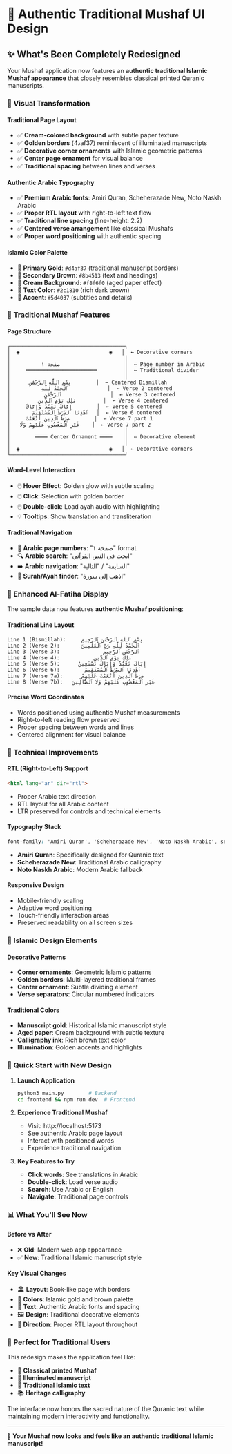 # 🕌 Authentic Traditional Mushaf UI Design

## ✨ What's Been Completely Redesigned

Your Mushaf application now features an **authentic traditional Islamic Mushaf appearance** that closely resembles classical printed Quranic manuscripts.

### 🎨 Visual Transformation

#### **Traditional Page Layout**
- ✅ **Cream-colored background** with subtle paper texture
- ✅ **Golden borders** (د4af37) reminiscent of illuminated manuscripts  
- ✅ **Decorative corner ornaments** with Islamic geometric patterns
- ✅ **Center page ornament** for visual balance
- ✅ **Traditional spacing** between lines and verses

#### **Authentic Arabic Typography**
- ✅ **Premium Arabic fonts**: Amiri Quran, Scheherazade New, Noto Naskh Arabic
- ✅ **Proper RTL layout** with right-to-left text flow
- ✅ **Traditional line spacing** (line-height: 2.2)
- ✅ **Centered verse arrangement** like classical Mushafs
- ✅ **Proper word positioning** with authentic spacing

#### **Islamic Color Palette**
- 🎨 **Primary Gold**: `#d4af37` (traditional manuscript borders)
- 🎨 **Secondary Brown**: `#8b4513` (text and headings)
- 🎨 **Cream Background**: `#f8f6f0` (aged paper effect)
- 🎨 **Text Color**: `#2c1810` (rich dark brown)
- 🎨 **Accent**: `#5d4037` (subtitles and details)

### 📜 Traditional Mushaf Features

#### **Page Structure**
```
┌─────────────────────────────────────┐
│  ◉                             ◉   │  ← Decorative corners
│                                     │
│          صفحة ١                     │  ← Page number in Arabic
│     ═══════════════════════         │  ← Traditional divider
│                                     │
│      بِسْمِ ٱللَّهِ ٱلرَّحْمَٰنِ        │  ← Centered Bismillah
│          ٱلْحَمْدُ لِلَّهِ             │  ← Verse 2 centered
│           ٱلرَّحْمَٰنِ                │  ← Verse 3 centered
│         مَٰلِكِ يَوْمِ ٱلدِّينِ         │  ← Verse 4 centered
│     إِيَّاكَ نَعْبُدُ وَإِيَّاكَ        │  ← Verse 5 centered
│       ٱهْدِنَا ٱلصِّرَٰطَ ٱلْمُسْتَقِيمَ   │  ← Verse 6 centered
│     صِرَٰطَ ٱلَّذِينَ أَنْعَمْتَ        │  ← Verse 7 part 1
│   غَيْرِ ٱلْمَغْضُوبِ عَلَيْهِمْ وَلَا    │  ← Verse 7 part 2
│                                     │
│        ════ Center Ornament ════    │  ← Decorative element
│                                     │
│  ◉                             ◉   │  ← Decorative corners
└─────────────────────────────────────┘
```

#### **Word-Level Interaction**
- 🖱️ **Hover Effect**: Golden glow with subtle scaling
- 🖱️ **Click**: Selection with golden border
- 🖱️ **Double-click**: Load ayah audio with highlighting
- 💡 **Tooltips**: Show translation and transliteration

#### **Traditional Navigation**
- 📑 **Arabic page numbers**: "صفحة ١" format
- 🔍 **Arabic search**: "ابحث في النص القرآني"
- ➡️ **Arabic navigation**: "السابقة" / "التالية"
- 🎯 **Surah/Ayah finder**: "اذهب إلى سورة"

### 🎯 Enhanced Al-Fatiha Display

The sample data now features **authentic Mushaf positioning**:

#### **Traditional Line Layout**
```
Line 1 (Bismillah):     بِسْمِ ٱللَّهِ ٱلرَّحْمَٰنِ ٱلرَّحِيمِ
Line 2 (Verse 2):       ٱلْحَمْدُ لِلَّهِ رَبِّ ٱلْعَٰلَمِينَ  
Line 3 (Verse 3):              ٱلرَّحْمَٰنِ ٱلرَّحِيمِ
Line 4 (Verse 4):           مَٰلِكِ يَوْمِ ٱلدِّينِ
Line 5 (Verse 5):      إِيَّاكَ نَعْبُدُ وَإِيَّاكَ نَسْتَعِينُ
Line 6 (Verse 6):        ٱهْدِنَا ٱلصِّرَٰطَ ٱلْمُسْتَقِيمَ
Line 7 (Verse 7a):      صِرَٰطَ ٱلَّذِينَ أَنْعَمْتَ عَلَيْهِمْ
Line 8 (Verse 7b):   غَيْرِ ٱلْمَغْضُوبِ عَلَيْهِمْ وَلَا ٱلضَّآلِّينَ
```

#### **Precise Word Coordinates**
- Words positioned using authentic Mushaf measurements
- Right-to-left reading flow preserved
- Proper spacing between words and lines
- Centered alignment for visual balance

### 🔧 Technical Improvements

#### **RTL (Right-to-Left) Support**
```html
<html lang="ar" dir="rtl">
```
- Proper Arabic text direction
- RTL layout for all Arabic content
- LTR preserved for controls and technical elements

#### **Typography Stack**
```css
font-family: 'Amiri Quran', 'Scheherazade New', 'Noto Naskh Arabic', serif;
```
- **Amiri Quran**: Specifically designed for Quranic text
- **Scheherazade New**: Traditional Arabic calligraphy
- **Noto Naskh Arabic**: Modern Arabic fallback

#### **Responsive Design**
- Mobile-friendly scaling
- Adaptive word positioning
- Touch-friendly interaction areas
- Preserved readability on all screen sizes

### 🎨 Islamic Design Elements

#### **Decorative Patterns**
- **Corner ornaments**: Geometric Islamic patterns
- **Golden borders**: Multi-layered traditional frames
- **Center ornament**: Subtle dividing element
- **Verse separators**: Circular numbered indicators

#### **Traditional Colors**
- **Manuscript gold**: Historical Islamic manuscript style
- **Aged paper**: Cream background with subtle texture
- **Calligraphy ink**: Rich brown text color
- **Illumination**: Golden accents and highlights

### 🚀 Quick Start with New Design

1. **Launch Application**
   ```bash
   python3 main.py        # Backend
   cd frontend && npm run dev  # Frontend
   ```

2. **Experience Traditional Mushaf**
   - Visit: http://localhost:5173
   - See authentic Arabic page layout
   - Interact with positioned words
   - Experience traditional navigation

3. **Key Features to Try**
   - **Click words**: See translations in Arabic
   - **Double-click**: Load verse audio
   - **Search**: Use Arabic or English
   - **Navigate**: Traditional page controls

### 📊 What You'll See Now

#### **Before vs After**
- ❌ **Old**: Modern web app appearance
- ✅ **New**: Traditional Islamic manuscript style

#### **Key Visual Changes**
- 🏛️ **Layout**: Book-like page with borders
- 🎨 **Colors**: Islamic gold and brown palette  
- 📝 **Text**: Authentic Arabic fonts and spacing
- 🖼️ **Design**: Traditional decorative elements
- 🔄 **Direction**: Proper RTL layout throughout

### 🎯 Perfect for Traditional Users

This redesign makes the application feel like:
- 📖 **Classical printed Mushaf**
- 🎨 **Illuminated manuscript**
- 🕌 **Traditional Islamic text**
- 📚 **Heritage calligraphy**

The interface now honors the sacred nature of the Quranic text while maintaining modern interactivity and functionality.

---

**🕌 Your Mushaf now looks and feels like an authentic traditional Islamic manuscript!**